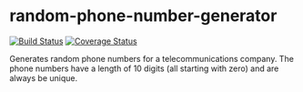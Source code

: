 # random-phone-number-generator
[![Build Status](https://travis-ci.org/azeezolaniran2016/random-phone-number-generator.svg?branch=master)](https://travis-ci.org/azeezolaniran2016/random-phone-number-generator)  [![Coverage Status](https://coveralls.io/repos/github/azeezolaniran2016/random-phone-number-generator/badge.svg?branch=master)](https://coveralls.io/github/azeezolaniran2016/random-phone-number-generator?branch=master)

Generates random phone numbers for a telecommunications company. The phone numbers have a length of 10 digits (all starting with zero) and are always be unique.
